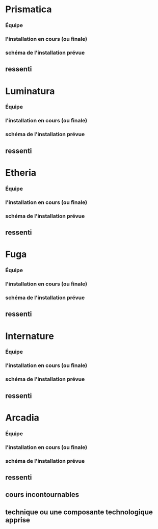 
# Prismatica
### Équipe
### l'installation en cours (ou finale)
### schéma de l'installation prévue
## ressenti



# Luminatura
### Équipe
### l'installation en cours (ou finale)
### schéma de l'installation prévue
## ressenti



# Etheria
### Équipe
### l'installation en cours (ou finale)
### schéma de l'installation prévue
## ressenti



# Fuga
### Équipe
### l'installation en cours (ou finale)
### schéma de l'installation prévue
## ressenti



# Internature
### Équipe
### l'installation en cours (ou finale)
### schéma de l'installation prévue
## ressenti



# Arcadia
### Équipe
### l'installation en cours (ou finale)
### schéma de l'installation prévue
## ressenti


## cours incontournables
## technique ou une composante technologique apprise

